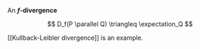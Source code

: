 An **$f$-divergence**

$$
D_f(P \parallel Q) \triangleq \expectation_Q
$$

[[Kullback-Leibler divergence]] is an example.